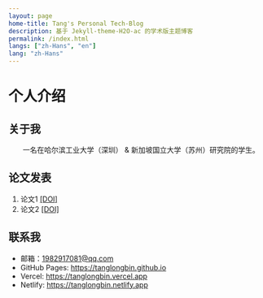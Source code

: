 ```yaml
---
layout: page
home-title: Tang's Personal Tech-Blog
description: 基于 Jekyll-theme-H2O-ac 的学术版主题博客
permalink: /index.html
langs: ["zh-Hans", "en"]
lang: "zh-Hans"
---
```


# 个人介绍

## 关于我

&emsp;&emsp;一名在哈尔滨工业大学（深圳） & 新加坡国立大学（苏州）研究院的学生。

## 论文发表

1. 论文1 [[DOI]](https://doi.org)
2. 论文2 [[DOI]](https://doi.org)

## 联系我

- 邮箱：1982917081@qq.com
- GitHub Pages: https://tanglongbin.github.io
- Vercel: https://tanglongbin.vercel.app
- Netlify: https://tanglongbin.netlify.app

